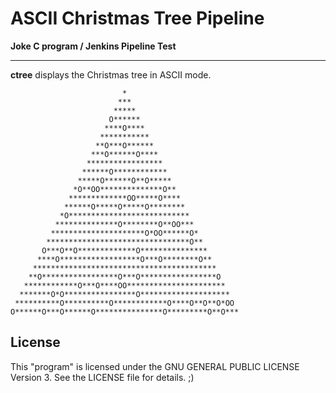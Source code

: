 # ASCII Christmas Tree Pipeline
**Joke C program / Jenkins Pipeline Test**

---

**ctree** displays the Christmas tree in ASCII mode.

```                          
                         *
                        ***
                       *****
                      O******
                     ****O****
                    ***********
                   **O***O******
                  ***O******O****
                 *****************
                ******O************
               *****O******O**O*****
              *O**OO**************O**
             *************OO*****O****
            ******O*****O*****O********
           *O***************************
          **************O********O**OO***
         *********************O*OO******O*
        ********************************O**
       O***O**O*************O***************
      ****O******************O***O********O**
     *****************************************
    **O*****************O***O*****************O
   ************O***O****OO**********************
  *******O*O****************O********************
 **********O**********O************O****O**O**O*OO
O******O***O******O***************O*********O**O***

```

## License
This "program" is licensed under the GNU GENERAL PUBLIC
LICENSE Version 3.
See the LICENSE file for details. ;)

